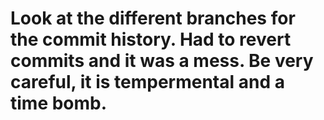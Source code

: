 # Look at the different branches for the commit history. Had to revert commits and it was a mess. Be very careful, it is tempermental and a time bomb. 
